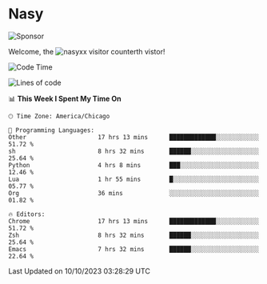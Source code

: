# Nasy

<!--
<p align="center">
<img height="200" src="https://github-readme-stats.vercel.app/api?username=nasyxx&count_private=true&show_icons=true&theme=dracula&include_all_commits=true"/>
<img height="200" src="https://github-readme-stats.vercel.app/api/top-langs/?username=nasyxx&theme=dracula&hide=html,jupyter+notebook&count_private=true&show_icons=true"/>
</p>

  
----------------
-->

![Sponsor](https://img.shields.io/static/v1.svg?label=Sponsor&message=%E2%9D%A4&logo=GitHub&style=flat&color=pink)
 
Welcome, the ![nasyxx visitor counter](https://count.getloli.com/get/@nasyxx?theme=rule34)th vistor!
 
<!--START_SECTION:waka-->
![Code Time](http://img.shields.io/badge/Code%20Time-3%2C779%20hrs%2059%20mins-blue)

![Lines of code](https://img.shields.io/badge/From%20Hello%20World%20I%27ve%20Written-6.3%20million%20lines%20of%20code-blue)

📊 **This Week I Spent My Time On** 

```text
🕑︎ Time Zone: America/Chicago

💬 Programming Languages: 
Other                    17 hrs 13 mins      █████████████░░░░░░░░░░░░   51.72 % 
sh                       8 hrs 32 mins       ██████░░░░░░░░░░░░░░░░░░░   25.64 % 
Python                   4 hrs 8 mins        ███░░░░░░░░░░░░░░░░░░░░░░   12.46 % 
Lua                      1 hr 55 mins        █░░░░░░░░░░░░░░░░░░░░░░░░   05.77 % 
Org                      36 mins             ░░░░░░░░░░░░░░░░░░░░░░░░░   01.82 % 

🔥 Editors: 
Chrome                   17 hrs 13 mins      █████████████░░░░░░░░░░░░   51.72 % 
Zsh                      8 hrs 32 mins       ██████░░░░░░░░░░░░░░░░░░░   25.64 % 
Emacs                    7 hrs 32 mins       ██████░░░░░░░░░░░░░░░░░░░   22.64 % 
```


 Last Updated on 10/10/2023 03:28:29 UTC
<!--END_SECTION:waka-->

<!-- ![visitors](https://visitor-badge.laobi.icu/badge?page_id=nasyxx.nasyxx) -->
